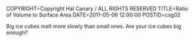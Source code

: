 COPYRIGHT=Copyright Hal Canary / ALL RIGHTS RESERVED
TITLE=Ratio of Volume to Surface Area
DATE=2011-05-06 12:00:00
POSTID=csg02


Big ice cubes melt more slowly than small ones. Are your ice cubes big
enough?
